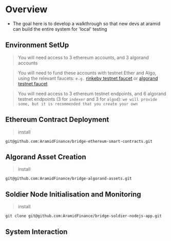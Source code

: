# Overview

- The goal here is to develop a walkthrough so that new devs at aramid can build the entire system for 'local' testing

## Environment SetUp

> You will need access to 3 ethereum accounts, and 3 algorand accounts

> You will need to fund these accounts with testnet Ether and Algo, using the relevant faucets: `e.g.` [rinkeby testnet faucet](https://rinkebyfaucet.com/) or [algorand testnet faucet](https://testnet.algoexplorer.io/dispenser)

> You will need access to 3 ethereum testnet endpoints, and 6 algorand testnet endpoints (3 for `indexer` and 3 for `algod`): `we will provide some, but it is recommended that you create your own`

## Ethereum Contract Deployment

> install

```
git@github.com:AramidFinance/bridge-ethereum-smart-contracts.git
```


## Algorand Asset Creation

> install

```
git@github.com:AramidFinance/bridge-algorand-assets.git
```

## Soldier Node Initialisation and Monitoring

> install

```
git clone git@github.com:AramidFinance/bridge-soldier-nodejs-app.git
```

## System Interaction
